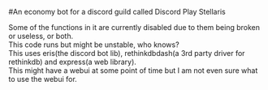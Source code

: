 #An economy bot for a discord guild called Discord Play Stellaris 
  
Some of the functions in it are currently disabled due to them being broken or useless, or both.  
This code runs but might be unstable, who knows?  
This uses eris(the discord bot lib), rethinkdbdash(a 3rd party driver for rethinkdb) and express(a web library).  
This might have a webui at some point of time but I am not even sure what to use the webui for.  
